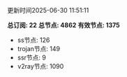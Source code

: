 更新时间2025-06-30 11:51:11

**总订阅: 22**
**总节点: 4862**
**有效节点: 1375**
- ss节点: 126
- trojan节点: 149
- ssr节点: 9
- v2ray节点: 1090
